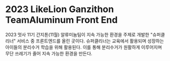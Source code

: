 # 2023 LikeLion Ganzithon TeamAluminum Front End

2023 멋사 11기 간지톤(11월) 알류미늄팀이 지속 가능한 환경을 주제로 개발한 "슈퍼클리너" 서비스 중 프론트엔드를 올린 곳이다. 슈퍼클리너는 교육에서 활용되며 성장하는 아이들의 분리수거 학습을 위해 활용된다. 이를 통해 분리수거가 원활하게 이루어지며 무단 쓰레기가 줄어 지속 가능한 환경을 만든다.
